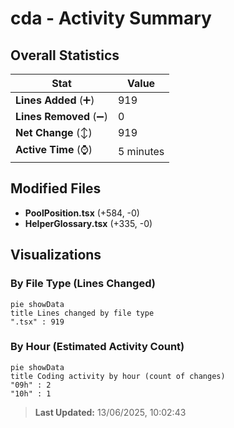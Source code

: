 # cda - Activity Summary 

## Overall Statistics

| Stat                   | Value                                                             |
| ---------------------- | ----------------------------------------------------------------- |
| **Lines Added** (➕)   | 919                                          |
| **Lines Removed** (➖) | 0                                        |
| **Net Change** (↕)    | 919                |
| **Active Time** (⌚)   | 5 minutes |


## Modified Files
- **PoolPosition.tsx** (+584, -0)
- **HelperGlossary.tsx** (+335, -0)

## Visualizations

### By File Type (Lines Changed)

```mermaid
pie showData
title Lines changed by file type
".tsx" : 919
```

### By Hour (Estimated Activity Count)

```mermaid
pie showData
title Coding activity by hour (count of changes)
"09h" : 2
"10h" : 1
```


> **Last Updated:** 13/06/2025, 10:02:43